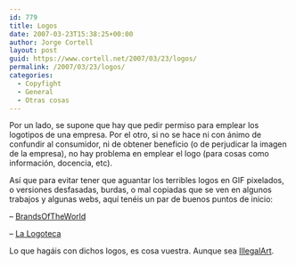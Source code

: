 ```yaml
---
id: 779
title: Logos
date: 2007-03-23T15:38:25+00:00
author: Jorge Cortell
layout: post
guid: https://www.cortell.net/2007/03/23/logos/
permalink: /2007/03/23/logos/
categories:
  - Copyfight
  - General
  - Otras cosas
---
```

Por un lado, se supone que hay que pedir permiso para emplear los logotipos de una empresa. Por el otro, si no se hace ni con ánimo de confundir al consumidor, ni de obtener beneficio (o de perjudicar la imagen de la empresa), no hay problema en emplear el logo (para cosas como información, docencia, etc).
  
Así­ que para evitar tener que aguantar los terribles logos en GIF pixelados, o versiones desfasadas, burdas, o mal copiadas que se ven en algunos trabajos y algunas webs, aquí­ tenéis un par de buenos puntos de inicio:

– <a title="Brands of the World" target="_blank" href="https://www.brandsoftheworld.com/">BrandsOfTheWorld</a>

– <a title="La Logoteca" target="_blank" href="https://visual.gi/logoteca/">La Logoteca</a>

Lo que hagáis con dichos logos, es cosa vuestra. Aunque sea <a title="Illegal Art" target="_blank" href="https://www.illegal-art.org/print/index.html">IllegalArt</a>.